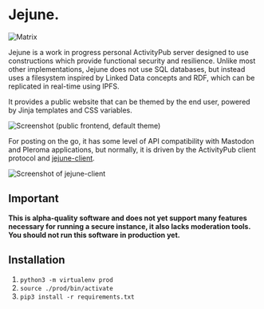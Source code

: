 # Jejune.

![Matrix](https://img.shields.io/matrix/jejune:ariadne.space?logo=matrix&server_fqdn=dendrite.ariadne.space&style=for-the-badge)

Jejune is a work in progress personal ActivityPub server designed to use constructions
which provide functional security and resilience.  Unlike most other
implementations, Jejune does not use SQL databases, but instead uses a
filesystem inspired by Linked Data concepts and RDF, which can be replicated
in real-time using IPFS.

It provides a public website that can be themed by the end user, powered by Jinja
templates and CSS variables.

![Screenshot (public frontend, default theme)](https://ariadne.space/.well-known/jejune/upload/69528f56-0d63-4ca6-80d2-5a9491932f58.jpg)

For posting on the go, it has some level of API compatibility with Mastodon and
Pleroma applications, but normally, it is driven by the ActivityPub client protocol
and [jejune-client](https://github.com/kaniini/jejune-client).

![Screenshot of jejune-client](https://ariadne.space/.well-known/jejune/upload/5d9b55f6-ce69-4992-82f1-8c2e2c9d337b.jpg)

## Important

**This is alpha-quality software and does not yet support many features necessary
for running a secure instance, it also lacks moderation tools.  You should not
run this software in production yet.**

## Installation

1. `python3 -m virtualenv prod`
2. `source ./prod/bin/activate`
3. `pip3 install -r requirements.txt`
